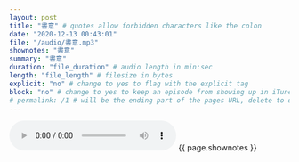 ```yaml
---
layout: post
title: "書意" # quotes allow forbidden characters like the colon
date: "2020-12-13 00:43:01"
file: "/audio/書意.mp3"
shownotes: "書意"
summary: "書意"
duration: "file_duration" # audio length in min:sec
length: "file_length" # filesize in bytes
explicit: "no" # change to yes to flag with the explicit tag
block: "no" # change to yes to keep an episode from showing up in iTunes
# permalink: /1 # will be the ending part of the pages URL, delete to default to the title
---
```


<audio controls>
<source src="{{site.url}}{{site.baseurl}}{{ page.file }}" type="audio/x-mp3">
Your browser does not support the audio element.
</audio>
{{ page.shownotes }}
